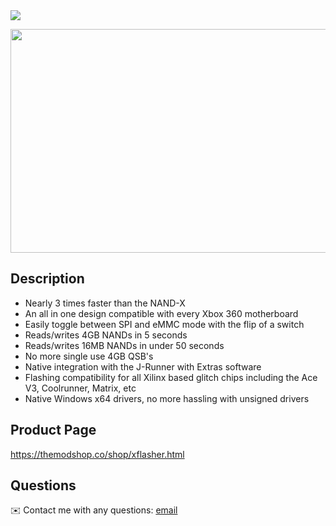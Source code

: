 
<img src="https://i.imgur.com/yK1Es3M.jpg">
<p align="center">
  <img width="580" height="358" src="https://i.imgur.com/RE13A5d.png">
</p>  

## Description
  
- Nearly 3 times faster than the NAND-X
- An all in one design compatible with every Xbox 360 motherboard
- Easily toggle between SPI and eMMC mode with the flip of a switch
- Reads/writes 4GB NANDs in 5 seconds
- Reads/writes 16MB NANDs in under 50 seconds
- No more single use 4GB QSB's
- Native integration with the J-Runner with Extras software
- Flashing compatibility for all Xilinx based glitch chips including the Ace V3, Coolrunner, Matrix, etc
- Native Windows x64 drivers, no more hassling with unsigned drivers

## Product Page
https://themodshop.co/shop/xflasher.html
  
## Questions
✉️ Contact me with any questions: [email](mailto:support@themodshop.co)<br />

    

